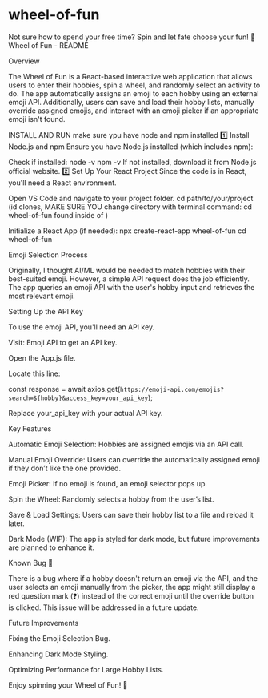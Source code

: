 # wheel-of-fun
Not sure how to spend your free time? Spin and let fate choose your fun! 🔮 
Wheel of Fun - README

Overview

The Wheel of Fun is a React-based interactive web application that allows users to enter their hobbies, spin a wheel, and randomly select an activity to do. The app automatically assigns an emoji to each hobby using an external emoji API. Additionally, users can save and load their hobby lists, manually override assigned emojis, and interact with an emoji picker if an appropriate emoji isn't found.


INSTALL AND RUN 
make sure ypu have node and npm installed 
1️⃣ Install Node.js and npm
Ensure you have Node.js installed (which includes npm):

Check if installed:
node -v
npm -v
If not installed, download it from Node.js official website.
2️⃣ Set Up Your React Project
Since the code is in React, you'll need a React environment.

Open VS Code and navigate to your project folder.
cd path/to/your/project
(id clones, MAKE SURE YOU change directory with terminal command: cd wheel-of-fun found inside of )


Initialize a React App (if needed):
npx create-react-app wheel-of-fun
cd wheel-of-fun



Emoji Selection Process

Originally, I thought AI/ML would be needed to match hobbies with their best-suited emoji. However, a simple API request does the job efficiently. The app queries an emoji API with the user's hobby input and retrieves the most relevant emoji.

Setting Up the API Key

To use the emoji API, you'll need an API key.

Visit: Emoji API to get an API key.

Open the App.js file.

Locate this line:

const response = await axios.get(`https://emoji-api.com/emojis?search=${hobby}&access_key=your_api_key`);

Replace your_api_key with your actual API key.

Key Features

Automatic Emoji Selection: Hobbies are assigned emojis via an API call.

Manual Emoji Override: Users can override the automatically assigned emoji if they don’t like the one provided.

Emoji Picker: If no emoji is found, an emoji selector pops up.

Spin the Wheel: Randomly selects a hobby from the user’s list.

Save & Load Settings: Users can save their hobby list to a file and reload it later.

Dark Mode (WIP): The app is styled for dark mode, but future improvements are planned to enhance it.

Known Bug 🐞

There is a bug where if a hobby doesn't return an emoji via the API, and the user selects an emoji manually from the picker, the app might still display a red question mark (❓) instead of the correct emoji until the override button is clicked. This issue will be addressed in a future update.

Future Improvements

Fixing the Emoji Selection Bug.

Enhancing Dark Mode Styling.

Optimizing Performance for Large Hobby Lists.

Enjoy spinning your Wheel of Fun! 🎡
